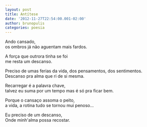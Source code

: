 ```yaml
---
layout: post
title: Antítese
date: '2012-11-27T22:54:00.001-02:00'
author: brunopulis
categories: poesia
---
```


Ando cansado,<br />
os ombros já não aguentam mais fardos.<br />

A força que outrora tinha se foi<br />
me resta um descanso.<br />

Preciso de umas ferias da vida, dos pensamentos, dos sentimentos.<br />
Descanso pra alma que ri de si mesma.<br />

Recarregar é a palavra chave,<br />
talvez eu suma por um tempo mas é só pra ficar bem.<br />

Porque o cansaço assoma o peito,<br />
a vida, a rotina tudo se tornou mui penoso... <br />

Eu preciso de um descanso,<br />
Onde minh'alma possa recostar.<br />
